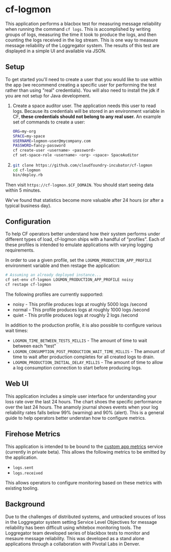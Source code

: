 # cf-logmon

This application performs a blacbox test for measuring message reliability when
running the command `cf logs`. This is accomplished by writing groups of logs,
measuring the time it took to produce the logs, and then counting the logs received
in the log stream. This is one way to measure message reliability of the Loggregator system.
The results of this test are displayed in a simple UI and available via JSON.


## Setup
To get started you'll need to create a user that you would like to use within the app
(we recommend creating a specific user for performing the test rather than using "real" credentials).
You will also need to install the jdk if you are not setup for Java development.

1. Create a space auditor user.
   The application needs this user to read logs.
   Because its credentials will be stored in an environment variable in CF, **these credentials should not belong to any real user.**
   An example set of commands to create a user:
   ```bash
   ORG=my-org
   SPACE=my-space
   USERNAME=logmon-user@mycompany.com
   PASSWORD=fancy-password
   cf create-user <username> <password>
   cf set-space-role <username> <org> <space> SpaceAuditor
   ```

1.  ```bash
    git clone https://github.com/cloudfoundry-incubator/cf-logmon
    cd cf-logmon
    bin/deploy.rb
    ```

Then visit `https://cf-logmon.$CF_DOMAIN`.
You should start seeing data within 5 minutes.

We've found that statistics become more valuable after 24 hours (or after a typical business day).

## Configuration

To help CF operators better understand how their system performs under different types of load,
    cf-logmon ships with a handful of "profiles".
Each of these profiles is intended to emulate applications with varying logging requirements.

In order to use a given profile, set the `LOGMON_PRODUCTION_APP_PROFILE` environment variable and then restage the application:

```bash
# Assuming an already deployed instance...
cf set-env cf-logmon LOGMON_PRODUCTION_APP_PROFILE noisy
cf restage cf-logmon
```

The following profiles are currently supported:

* noisy - This profile produces logs at roughly 5000 logs /second
* normal - This profile produces logs at roughly 1000 logs /second
* quiet - This profile produces logs at roughly 2 logs /second

In addition to the production profile, it is also possible to configure various wait times:

* `LOGMON_TIME_BETWEEN_TESTS_MILLIS` -
  The amount of time to wait between each "test"
* `LOGMON_CONSUMPTION_POST_PRODUCTION_WAIT_TIME_MILLIS` -
  The amount of time to wait after production completes for all created logs to drain.
* `LOGMON_PRODUCTION_INITIAL_DELAY_MILLIS` -
  The amount of time to allow a log consumption connection to start before producing logs.

## Web UI
This application includes a simple user interface for understanding your loss
rate over the last 24 hours. The chart shoes the specific performance over the
last 24 hours. The anamoly journal shows events when your log reliability
rates falls below 99% (warning) and 90% (alert). This is a general guide to
help operators better understan how to configure metrics.

## Firehose Metrics
This application is intended to be bound to the [custom app metrics](#) service
(currently in private beta). This allows the following metrics to be emitted
by the application.

* `logs.sent`
* `logs.received`

This allows operators to configure monitoring based on these metrics with
existing tooling.

## Background

Due to the challenges of distributed systems, and untracked srouces of loss in
the Loggregator system setting Service Level Objectives for message
reliability has been difficult using whitebox monitoring tools. The
Loggregator team developed series of blackbox tests to monitor and mesaure
message reliability. This was developed as a stand alone applications through
a collaboration with Pivotal Labs in Denver.
